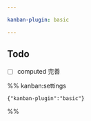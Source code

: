 ```yaml
---

kanban-plugin: basic

---
```


## Todo

- [ ] computed 完善




%% kanban:settings
```
{"kanban-plugin":"basic"}
```
%%